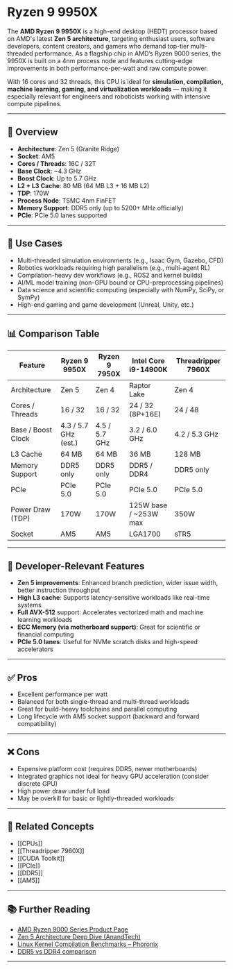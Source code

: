 # Ryzen 9 9950X

The **AMD Ryzen 9 9950X** is a high-end desktop (HEDT) processor based on AMD's latest **Zen 5 architecture**, targeting enthusiast users, software developers, content creators, and gamers who demand top-tier multi-threaded performance. As a flagship chip in AMD’s Ryzen 9000 series, the 9950X is built on a 4nm process node and features cutting-edge improvements in both performance-per-watt and raw compute power.

With 16 cores and 32 threads, this CPU is ideal for **simulation, compilation, machine learning, gaming, and virtualization workloads** — making it especially relevant for engineers and roboticists working with intensive compute pipelines.

---

## 🧠 Overview

- **Architecture**: Zen 5 (Granite Ridge)
- **Socket**: AM5
- **Cores / Threads**: 16C / 32T
- **Base Clock**: ~4.3 GHz  
- **Boost Clock**: Up to 5.7 GHz  
- **L2 + L3 Cache**: 80 MB (64 MB L3 + 16 MB L2)  
- **TDP**: 170W  
- **Process Node**: TSMC 4nm FinFET  
- **Memory Support**: DDR5 only (up to 5200+ MHz officially)  
- **PCIe**: PCIe 5.0 lanes supported  

---

## 🧪 Use Cases

- Multi-threaded simulation environments (e.g., Isaac Gym, Gazebo, CFD)  
- Robotics workloads requiring high parallelism (e.g., multi-agent RL)  
- Compilation-heavy dev workflows (e.g., ROS2 and kernel builds)  
- AI/ML model training (non-GPU bound or CPU-preprocessing pipelines)  
- Data science and scientific computing (especially with NumPy, SciPy, or SymPy)  
- High-end gaming and game development (Unreal, Unity, etc.)

---

## 📊 Comparison Table

| Feature                   | Ryzen 9 9950X         | Ryzen 9 7950X         | Intel Core i9-14900K      | Threadripper 7960X          |
|---------------------------|------------------------|------------------------|----------------------------|-----------------------------|
| Architecture              | Zen 5                  | Zen 4                  | Raptor Lake               | Zen 4                       |
| Cores / Threads           | 16 / 32                | 16 / 32                | 24 / 32 (8P+16E)           | 24 / 48                     |
| Base / Boost Clock        | 4.3 / 5.7 GHz (est.)   | 4.5 / 5.7 GHz          | 3.2 / 6.0 GHz              | 4.2 / 5.3 GHz               |
| L3 Cache                  | 64 MB                  | 64 MB                  | 36 MB                      | 128 MB                      |
| Memory Support            | DDR5 only              | DDR5 only              | DDR5 / DDR4                | DDR5 only                   |
| PCIe                     | PCIe 5.0                | PCIe 5.0               | PCIe 5.0                   | PCIe 5.0                    |
| Power Draw (TDP)          | 170W                   | 170W                   | 125W base / ~253W max      | 350W                        |
| Socket                   | AM5                    | AM5                    | LGA1700                    | sTR5                        |

---

## 🔧 Developer-Relevant Features

- **Zen 5 improvements**: Enhanced branch prediction, wider issue width, better instruction throughput  
- **High L3 cache**: Supports latency-sensitive workloads like real-time systems  
- **Full AVX-512** support: Accelerates vectorized math and machine learning workloads  
- **ECC Memory (via motherboard support)**: Great for scientific or financial computing  
- **PCIe 5.0 lanes**: Useful for NVMe scratch disks and high-speed accelerators

---

## ✅ Pros

- Excellent performance per watt  
- Balanced for both single-thread and multi-thread workloads  
- Great for build-heavy toolchains and parallel computing  
- Long lifecycle with AM5 socket support (backward and forward compatibility)

---

## ❌ Cons

- Expensive platform cost (requires DDR5, newer motherboards)  
- Integrated graphics not ideal for heavy GPU acceleration (consider discrete GPU)  
- High power draw under full load  
- May be overkill for basic or lightly-threaded workloads

---

## 🧩 Related Concepts

- [[CPUs]]  
- [[Threadripper 7960X]]  
- [[CUDA Toolkit]]  
- [[PCIe]]  
- [[DDR5]]  
- [[AM5]]  

---

## 📚 Further Reading

- [AMD Ryzen 9000 Series Product Page](https://www.amd.com/en/processors/ryzen)
- [Zen 5 Architecture Deep Dive (AnandTech)](https://www.anandtech.com/)
- [Linux Kernel Compilation Benchmarks – Phoronix](https://www.phoronix.com/)
- [DDR5 vs DDR4 comparison](https://www.techspot.com/)

---
